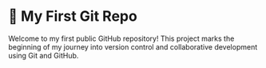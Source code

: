 # 🚀 My First Git Repo

Welcome to my first public GitHub repository! This project marks the beginning of my journey into version control and collaborative development using Git and GitHub.




